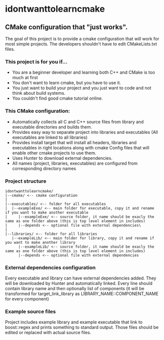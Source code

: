 # idontwanttolearncmake
## CMake configuration that "just works".

The goal of this project is to provide a cmake configuration that will work for most simple projects. The developers shouldn't have to edit CMakeLists.txt files.

### This project is for you if...
* You are a beginner developer and learning both C++ and CMake is too much at first
* You don't want to learn cmake, but you have to use it. 
* You just want to build your project and you just want to code and not think about build systems. 
* You couldn't find good cmake tutorial online. 

### This CMake configuration:
* Automatically collects all C and C++ source files from library and executable directories and builds them.
* Provides easy way to separate project into libraries and executables (All executables are linked to all libraries)
* Provides install target that will install all headers, libraries and executables in right locations along with cmake Config files that will enable other cmake projects to use them. 
* Uses Hunter to download external dependencies.
* All names (project, libraries, executables) are configured from corresponding directory names   

### Project structure
```
idontwanttolearncmake/
|--cmake/ <-- cmake configuration
|
|--executables/ <-- folder for all executables
|  |--exampleExe/ <-- main folder for executable, copy it and rename if you want to make another executable
|     |--exampleExe/ <-- source folder, it name should be exacly the same as one folder above (this is top level element in includes)
|     |--depends <-- optional file with external dependencies\
|
|--libraries/ <-- folder for all libraries
   |--exampleLib/ <-- main folder for library, copy it and rename if you want to make another library
      |--exampleLib/ <-- source folder, it name should be exacly the same as one folder above (this is top level element in includes)
      |--depends <-- optional file with external dependencies
```

### External dependencies configuration
Every executable and library can have external dependencies added. They will be downloaded by Hunter and automatically linked. Every line should contain library name and then optionally list of components (it will be transformed for target_link_library as LIBRARY_NAME::COMPONENT_NAME for every component)

### Example source files

Project includes example library and example executable that link to boost::regex and prints something to standard output. Those files should be edited or replaced with actual source files.  